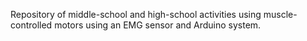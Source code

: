 Repository of middle-school and high-school activities using muscle-controlled motors using an EMG sensor and Arduino system.